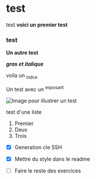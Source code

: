 # test

test
**voici un premier test**


### test 

__Un autre test__

***gras et italique***

voila un <sub>indce </sub>

Un test avec un <sup>exposant</sup>

![Image pour illustrer un test](https://static.wikia.nocookie.net/caseclosed/images/e/e1/Infobox_-_Rei_Furuya.png/revision/latest?cb=20210202060035)

test d'une liste 

1. Premier
2. Deux
3. Trois

- [x] Generation cle SSH
- [x] Mettre du style dans le readme
- [ ] Faire le reste des exercices

